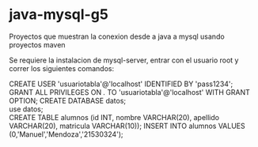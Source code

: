 # java-mysql-g5
Proyectos que muestran la conexion desde a java a mysql usando proyectos maven


Se requiere la instalacion de mysql-server, entrar con el usuario root
y correr los siguientes comandos:

CREATE USER 'usuariotabla'@'localhost' IDENTIFIED BY 'pass1234'; 
GRANT ALL PRIVILEGES ON *.* TO 'usuariotabla'@'localhost' WITH GRANT OPTION; 
CREATE DATABASE datos;  
use datos;  
CREATE TABLE alumnos (id INT, nombre VARCHAR(20), apellido VARCHAR(20), matricula VARCHAR(10)); 
INSERT INTO alumnos VALUES (0,'Manuel','Mendoza','21530324'); 
